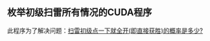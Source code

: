 ## 枚举初级扫雷所有情况的CUDA程序

此程序为了解决问题：[扫雷初级点一下就全开(即直接获胜)的概率是多少? ](https://www.zhihu.com/question/585320074/answer/2930882540)
